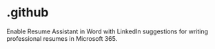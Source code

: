 # .github
Enable Resume Assistant in Word with LinkedIn suggestions for writing professional resumes in Microsoft 365.
